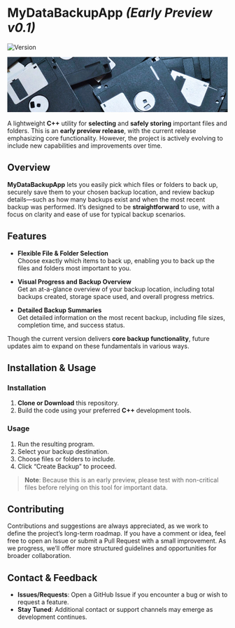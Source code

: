 # MyDataBackupApp *(Early Preview v0.1)*
![Version](https://img.shields.io/badge/version-v0.1-orange)
<p align="center">
  <img src="screenshot.jpg" alt="Screenshot">
</p>

A lightweight **C++** utility for **selecting** and **safely storing** important files and folders. This is an **early preview release**, with the current release emphasizing core functionality. However, the project is actively evolving to include new capabilities and improvements over time.

## Overview

**MyDataBackupApp** lets you easily pick which files or folders to back up, securely save them to your chosen backup location, and review backup details—such as how many backups exist and when the most recent backup was performed. It’s designed to be **straightforward** to use, with a focus on clarity and ease of use for typical backup scenarios.

## Features

- **Flexible File & Folder Selection**  
  Choose exactly which items to back up, enabling you to back up the files and folders most important to you.

- **Visual Progress and Backup Overview**  
  Get an at-a-glance overview of your backup location, including total backups created, storage space used, and overall progress metrics.

- **Detailed Backup Summaries**  
  Get detailed information on the most recent backup, including file sizes, completion time, and success status.

Though the current version delivers **core backup functionality**, future updates aim to expand on these fundamentals in various ways.

## Installation & Usage

### Installation
1. **Clone or Download** this repository.  
2. Build the code using your preferred **C++** development tools.  

### Usage
1. Run the resulting program.  
2. Select your backup destination.  
3. Choose files or folders to include.  
4. Click “Create Backup” to proceed.  

> **Note**: Because this is an early preview, please test with non-critical files before relying on this tool for important data.

## Contributing

Contributions and suggestions are always appreciated, as we work to define the project’s long-term roadmap. If you have a comment or idea, feel free to open an Issue or submit a Pull Request with a small improvement. As we progress, we’ll offer more structured guidelines and opportunities for broader collaboration.

## Contact & Feedback

- **Issues/Requests**: Open a GitHub Issue if you encounter a bug or wish to request a feature.  
- **Stay Tuned**: Additional contact or support channels may emerge as development continues.
